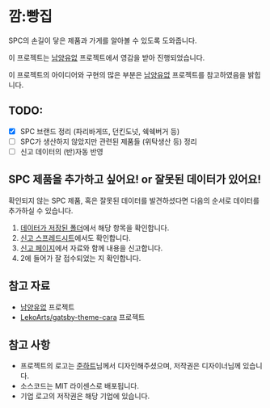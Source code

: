 # 깜:빵집

SPC의 손길이 닿은 제품과 가게를 알아볼 수 있도록 도와줍니다.

이 프로젝트는 [남양유없](https://github.com/NullFull/isnamyang) 프로젝트에서 영감을 받아 진행되었습니다.

이 프로젝트의 아이디어와 구현의 많은 부분은 [남양유없](https://github.com/NullFull/isnamyang) 프로젝트를 참고하였음을 밝힙니다.

## TODO:

- [x] SPC 브랜드 정리 (파리바게뜨, 던킨도넛, 쉑쉑버거 등)
- [ ] SPC가 생산하지 않았지만 관련된 제품들 (위탁생산 등) 정리
- [ ] 신고 데이터의 (반)자동 반영

## SPC 제품을 추가하고 싶어요! or 잘못된 데이터가 있어요!

확인되지 않는 SPC 제품, 혹은 잘못된 데이터를 발견하셨다면 다음의 순서로 데이터를 추가하실 수 있습니다.

1. [데이터가 저장된 폴더](./frontend/static/db)에서 해당 항목을 확인합니다. 
2. [신고 스프레드시트](https://docs.google.com/spreadsheets/d/10_E7HjyxuOAGmMWtpWt9_w3aXa71RJzjlcKIq9MJqVo/edit?usp=sharing)에서도 확인합니다.
3. [신고 페이지](https://docs.google.com/forms/d/e/1FAIpQLSdr1TjcPBSri35YsGrqcraFvvcDMHfxQecyDqA7xbK8feNZ-g/viewform?usp=sf_link)에서 자료와 함께 내용을 신고합니다.
4. 2에 들어가 잘 접수되었는 지 확인합니다.

## 참고 자료

* [남양유없](https://github.com/NullFull/isnamyang) 프로젝트
* [LekoArts/gatsby-theme-cara](https://www.gatsbyjs.com/plugins/@lekoarts/gatsby-theme-cara/) 프로젝트

## 참고 사항

* 프로젝트의 로고는 [준하트](https://www.instagram.com/0zun_heart0/)님께서 디자인해주셨으며, 저작권은 디자이너님께 있습니다.
* 소스코드는 MIT 라이센스로 배포됩니다.
* 기업 로고의 저작권은 해당 기업에 있습니다.
